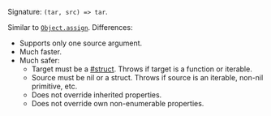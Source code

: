 Signature: `(tar, src) => tar`.

Similar to [`Object.assign`](https://developer.mozilla.org/en-US/docs/Web/JavaScript/Reference/Global_Objects/Object/assign). Differences:

  * Supports only one source argument.
  * Much faster.
  * Much safer:
    * Target must be a [#struct](#function-isstruct). Throws if target is a function or iterable.
    * Source must be nil or a struct. Throws if source is an iterable, non-nil primitive, etc.
    * Does not override inherited properties.
    * Does not override own non-enumerable properties.
